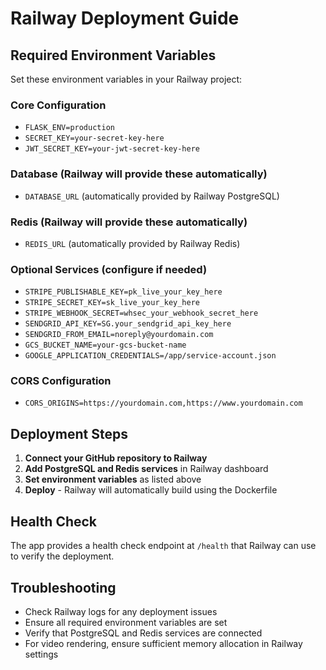 # Railway Deployment Guide

## Required Environment Variables

Set these environment variables in your Railway project:

### Core Configuration
- `FLASK_ENV=production`
- `SECRET_KEY=your-secret-key-here`
- `JWT_SECRET_KEY=your-jwt-secret-key-here`

### Database (Railway will provide these automatically)
- `DATABASE_URL` (automatically provided by Railway PostgreSQL)

### Redis (Railway will provide these automatically)  
- `REDIS_URL` (automatically provided by Railway Redis)

### Optional Services (configure if needed)
- `STRIPE_PUBLISHABLE_KEY=pk_live_your_key_here`
- `STRIPE_SECRET_KEY=sk_live_your_key_here`
- `STRIPE_WEBHOOK_SECRET=whsec_your_webhook_secret_here`
- `SENDGRID_API_KEY=SG.your_sendgrid_api_key_here`
- `SENDGRID_FROM_EMAIL=noreply@yourdomain.com`
- `GCS_BUCKET_NAME=your-gcs-bucket-name`
- `GOOGLE_APPLICATION_CREDENTIALS=/app/service-account.json`

### CORS Configuration
- `CORS_ORIGINS=https://yourdomain.com,https://www.yourdomain.com`

## Deployment Steps

1. **Connect your GitHub repository to Railway**
2. **Add PostgreSQL and Redis services** in Railway dashboard
3. **Set environment variables** as listed above
4. **Deploy** - Railway will automatically build using the Dockerfile

## Health Check

The app provides a health check endpoint at `/health` that Railway can use to verify the deployment.

## Troubleshooting

- Check Railway logs for any deployment issues
- Ensure all required environment variables are set
- Verify that PostgreSQL and Redis services are connected
- For video rendering, ensure sufficient memory allocation in Railway settings